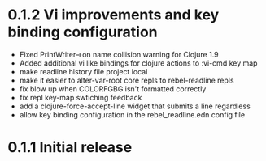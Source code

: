 # 0.1.2 Vi improvements and key binding configuration

* Fixed PrintWriter->on name collision warning for Clojure 1.9
* Added additional vi like bindings for clojure actions to :vi-cmd key map
* make readline history file project local
* make it easier to alter-var-root core repls to rebel-readline repls
* fix blow up when COLORFGBG isn't formatted correctly
* fix repl key-map swtiching feedback
* add a clojure-force-accept-line widget that submits a line regardless
* allow key binding configuration in the rebel_readline.edn config file

# 0.1.1 Initial release
